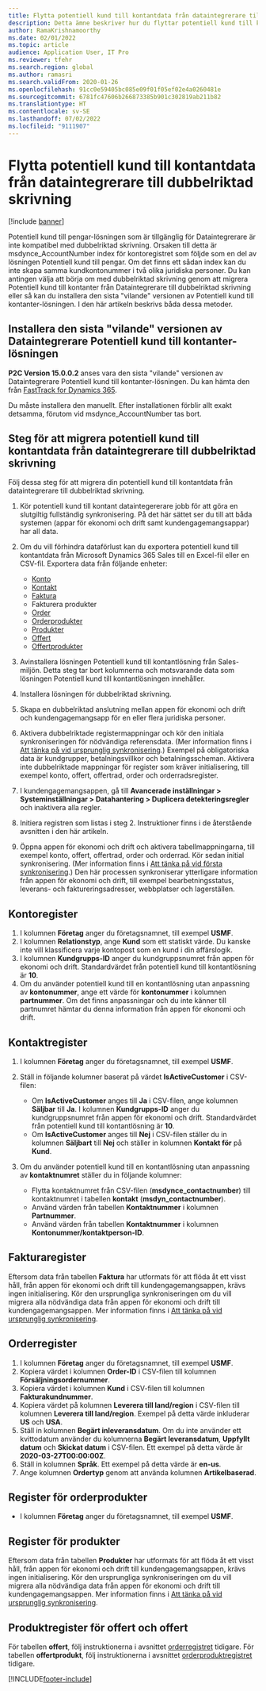 ```yaml
---
title: Flytta potentiell kund till kontantdata från dataintegrerare till dubbelriktad skrivning
description: Detta ämne beskriver hur du flyttar potentiell kund till kontantdata från dataintegrerare till dubbelriktad skrivning.
author: RamaKrishnamoorthy
ms.date: 02/01/2022
ms.topic: article
audience: Application User, IT Pro
ms.reviewer: tfehr
ms.search.region: global
ms.author: ramasri
ms.search.validFrom: 2020-01-26
ms.openlocfilehash: 91cc0e59405bc085e09f01f05ef02e4a0260481e
ms.sourcegitcommit: 6781fc47606b266873385b901c302819ab211b82
ms.translationtype: HT
ms.contentlocale: sv-SE
ms.lasthandoff: 07/02/2022
ms.locfileid: "9111907"
---
```

# <a name="migrate-prospect-to-cash-data-from-data-integrator-to-dual-write"></a>Flytta potentiell kund till kontantdata från dataintegrerare till dubbelriktad skrivning

[!include [banner](../../includes/banner.md)]

Potentiell kund till pengar-lösningen som är tillgänglig för Dataintegrerare är inte kompatibel med dubbelriktad skrivning. Orsaken till detta är msdynce_AccountNumber index för kontoregistret som följde som en del av lösningen Potentiell kund till pengar. Om det finns ett sådan index kan du inte skapa samma kundkontonummer i två olika juridiska personer. Du kan antingen välja att börja om med dubbelriktad skrivning genom att migrera Potentiell kund till kontanter från Dataintegrerare till dubbelriktad skrivning eller så kan du installera den sista "vilande" versionen av Potentiell kund till kontanter-lösningen. I den här artikeln beskrivs båda dessa metoder.

## <a name="install-the-last-dorman-version-of-the-data-integrator-prospect-to-cash-solution"></a>Installera den sista "vilande" versionen av Dataintegrerare Potentiell kund till kontanter-lösningen

**P2C Version 15.0.0.2** anses vara den sista "vilande" versionen av Dataintegrerare Potentiell kund till kontanter-lösningen. Du kan hämta den från [FastTrack for Dynamics 365](https://github.com/microsoft/Dynamics-365-FastTrack-Implementation-Assets/tree/master/Dual-write/P2C).

Du måste installera den manuellt. Efter installationen förblir allt exakt detsamma, förutom vid msdynce_AccountNumber tas bort.

## <a name="steps-to-migrate-prospect-to-cash-data-from-data-integrator-to-dual-write"></a>Steg för att migrera potentiell kund till kontantdata från dataintegrerare till dubbelriktad skrivning

Följ dessa steg för att migrera din potentiell kund till kontantdata från dataintegrerare till dubbelriktad skrivning.

1. Kör potentiell kund till kontant dataintegererare jobb för att göra en slutgiltig fullständig synkronisering. På det här sättet ser du till att båda systemen (appar för ekonomi och drift samt kundengagemangsappar) har all data.
2. Om du vill förhindra dataförlust kan du exportera potentiell kund till kontantdata från Microsoft Dynamics 365 Sales till en Excel-fil eller en CSV-fil. Exportera data från följande enheter:

    - [Konto](#account-table)
    - [Kontakt](#contact-table)
    - [Faktura](#invoice-table)
    - Fakturera produkter
    - [Order](#order-table)
    - [Orderprodukter](#order-products-table)
    - [Produkter](#products-table)
    - [Offert](#quote-and-quote-product-tables)
    - [Offertprodukter](#quote-and-quote-product-tables)

3. Avinstallera lösningen Potentiell kund till kontantlösning från Sales-miljön. Detta steg tar bort kolumnerna och motsvarande data som lösningen Potentiell kund till kontantlösningen innehåller.
4. Installera lösningen för dubbelriktad skrivning.
5. Skapa en dubbelriktad anslutning mellan appen för ekonomi och drift och kundengagemangsapp för en eller flera juridiska personer.
6. Aktivera dubbelriktade registermappningar och kör den initiala synkroniseringen för nödvändiga referensdata. (Mer information finns i [Att tänka på vid ursprunglig synkronisering](initial-sync-guidance.md).) Exempel på obligatoriska data är kundgrupper, betalningsvillkor och betalningsscheman. Aktivera inte dubbelriktade mappningar för register som kräver initialisering, till exempel konto, offert, offertrad, order och orderradsregister.
7. I kundengagemangsappen, gå till **Avancerade inställningar \> Systeminställningar \> Datahantering \> Duplicera detekteringsregler** och inaktivera alla regler.
8. Initiera registren som listas i steg 2. Instruktioner finns i de återstående avsnitten i den här artikeln.
9. Öppna appen för ekonomi och drift och aktivera tabellmappningarna, till exempel konto, offert, offertrad, order och orderrad. Kör sedan initial synkronisering. (Mer information finns i [Att tänka på vid första synkronisering](initial-sync-guidance.md).) Den här processen synkroniserar ytterligare information från appen för ekonomi och drift, till exempel bearbetningsstatus, leverans- och faktureringsadresser, webbplatser och lagerställen.

## <a name="account-table"></a>Kontoregister

1. I kolumnen **Företag** anger du företagsnamnet, till exempel **USMF**.
2. I kolumnen **Relationstyp**, ange **Kund** som ett statiskt värde. Du kanske inte vill klassificera varje kontopost som en kund i din affärslogik.
3. I kolumnen **Kundgrupps-ID** anger du kundgruppsnumret från appen för ekonomi och drift. Standardvärdet från potentiell kund till kontantlösning är **10**.
4. Om du använder potentiell kund till en kontantlösning utan anpassning av **kontonummer**, ange ett värde för **kontonummer** i kolumnen **partnummer**. Om det finns anpassningar och du inte känner till partnumret hämtar du denna information från appen för ekonomi och drift.

## <a name="contact-table"></a>Kontaktregister

1. I kolumnen **Företag** anger du företagsnamnet, till exempel **USMF**.
2. Ställ in följande kolumner baserat på värdet **IsActiveCustomer** i CSV-filen:

    - Om **IsActiveCustomer** anges till **Ja** i CSV-filen, ange kolumnen **Säljbar** till **Ja**. I kolumnen **Kundgrupps-ID** anger du kundgruppsnumret från appen för ekonomi och drift. Standardvärdet från potentiell kund till kontantlösning är **10**.
    - Om **IsActiveCustomer** anges till **Nej** i CSV-filen ställer du in kolumnen **Säljbart** till **Nej** och ställer in kolumnen **Kontakt för** på **Kund**.

3. Om du använder potentiell kund till en kontantlösning utan anpassning av **kontaktnumret** ställer du in följande kolumner:

    - Flytta kontaktnumret från CSV-filen (**msdynce\_contactnumber**) till kontaktnumret i tabellen **kontakt** (**msdyn\_contactnumber**).
    - Använd värden från tabellen **Kontaktnummer** i kolumnen **Partnummer**.
    - Använd värden från tabellen **Kontaktnummer** i kolumnen **Kontonummer/kontaktperson-ID**.

## <a name="invoice-table"></a>Fakturaregister

Eftersom data från tabellen **Faktura** har utformats för att flöda åt ett visst håll, från appen för ekonomi och drift till kundengagemangsappen, krävs ingen initialisering. Kör den ursprungliga synkroniseringen om du vill migrera alla nödvändiga data från appen för ekonomi och drift till kundengagemangsappen. Mer information finns i [Att tänka på vid ursprunglig synkronisering](initial-sync-guidance.md).

## <a name="order-table"></a>Orderregister

1. I kolumnen **Företag** anger du företagsnamnet, till exempel **USMF**.
2. Kopiera värdet i kolumnen **Order-ID** i CSV-filen till kolumnen **Försäljningsordernummer**.
3. Kopiera värdet i kolumnen **Kund** i CSV-filen till kolumnen **Fakturakundnummer**.
4. Kopiera värdet på kolumnen **Leverera till land/region** i CSV-filen till kolumnen **Leverera till land/region**. Exempel på detta värde inkluderar **US** och **USA**.
5. Ställ in kolumnen **Begärt inleveransdatum**. Om du inte använder ett kvittodatum använder du kolumnerna **Begärt leveransdatum**, **Uppfyllt datum** och **Skickat datum** i CSV-filen. Ett exempel på detta värde är **2020-03-27T00:00:00Z**.
6. Ställ in kolumnen **Språk**. Ett exempel på detta värde är **en-us**.
7. Ange kolumnen **Ordertyp** genom att använda kolumnen **Artikelbaserad**.

## <a name="order-products-table"></a>Register för orderprodukter

- I kolumnen **Företag** anger du företagsnamnet, till exempel **USMF**.

## <a name="products-table"></a>Register för produkter

Eftersom data från tabellen **Produkter** har utformats för att flöda åt ett visst håll, från appen för ekonomi och drift till kundengagemangsappen, krävs ingen initialisering. Kör den ursprungliga synkroniseringen om du vill migrera alla nödvändiga data från appen för ekonomi och drift till kundengagemangsappen. Mer information finns i [Att tänka på vid ursprunglig synkronisering](initial-sync-guidance.md).

## <a name="quote-and-quote-product-tables"></a>Produktregister för offert och offert

För tabellen **offert**, följ instruktionerna i avsnittet [orderregistret](#order-table) tidigare. För tabellen **offertprodukt**, följ instruktionerna i avsnittet [orderproduktregistret](#order-products-table) tidigare.


[!INCLUDE[footer-include](../../../../includes/footer-banner.md)]

